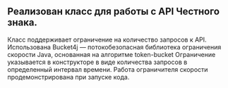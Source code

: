 ## Реализован класс для работы с API Честного знака. 
Класс поддерживает ограничение на количество запросов к API. 
Использована Bucket4j — потокобезопасная библиотека ограничения скорости Java, основанная на алгоритме token-bucket 
Ограничение указывается в конструкторе в виде количества
запросов в определенный интервал времени.
Работа ограничителя скорости продемонстрирована при запуске кода.
